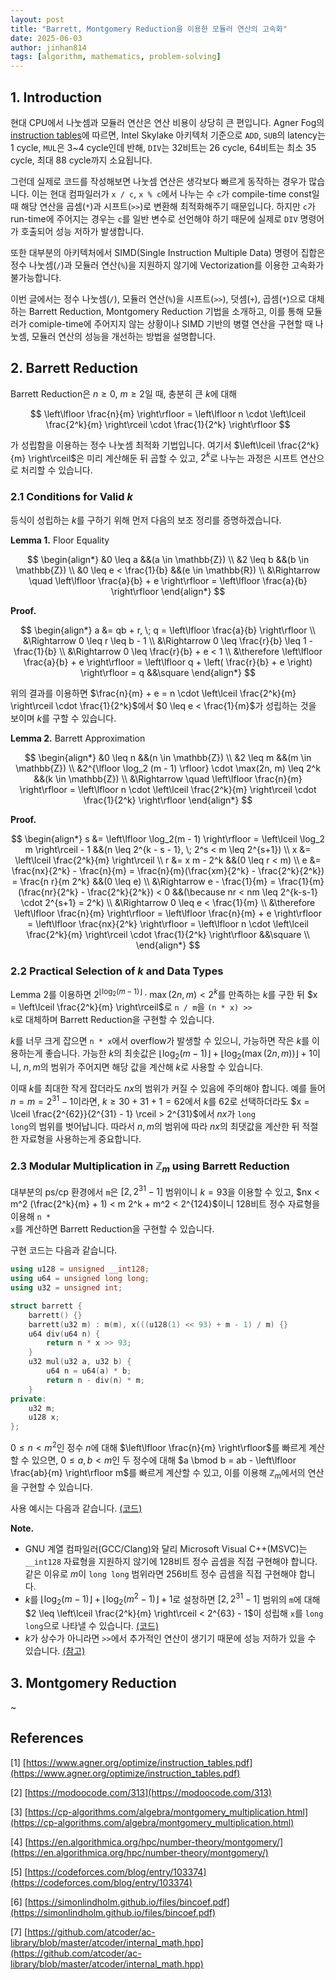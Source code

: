 ```yaml
---
layout: post
title: "Barrett, Montgomery Reduction을 이용한 모듈러 연산의 고속화"
date: 2025-06-03
author: jinhan814
tags: [algorithm, mathematics, problem-solving]
---
```


## 1. Introduction

현대 CPU에서 나눗셈과 모듈러 연산은 연산 비용이 상당히 큰 편입니다. Agner Fog의 [instruction tables](https://www.agner.org/optimize/instruction_tables.pdf)에 따르면, Intel Skylake 아키텍처 기준으로 `ADD`, `SUB`의 latency는 1 cycle, `MUL`은 3~4 cycle인데 반해, `DIV`는 32비트는 26 cycle, 64비트는 최소 35 cycle, 최대 88 cycle까지 소요됩니다.

그런데 실제로 코드를 작성해보면 나눗셈 연산은 생각보다 빠르게 동작하는 경우가 많습니다. 이는 현대 컴파일러가 <code>x / c</code>, <code>x % c</code>에서 나누는 수 <code>c</code>가 compile-time const일 때 해당 연산을 곱셈(<code>*</code>)과 시프트(<code>>></code>)로 변환해 최적화해주기 때문입니다. 하지만 <code>c</code>가 run-time에 주어지는 경우는 <code>c</code>를 일반 변수로 선언해야 하기 때문에 실제로 `DIV` 명령어가 호출되어 성능 저하가 발생합니다.

또한 대부분의 아키텍처에서 SIMD(Single Instruction Multiple Data) 명령어 집합은 정수 나눗셈(<code>/</code>)과 모듈러 연산(<code>%</code>)을 지원하지 않기에 Vectorization를 이용한 고속화가 불가능합니다.

이번 글에서는 정수 나눗셈(<code>/</code>), 모듈러 연산(<code>%</code>)을 시프트(<code>>></code>), 덧셈(<code>+</code>), 곱셈(<code>*</code>)으로 대체하는 Barrett Reduction, Montgomery Reduction 기법을 소개하고, 이를 통해 모듈러가 comiple-time에 주어지지 않는 상황이나 SIMD 기반의 병렬 연산을 구현할 때 나눗셈, 모듈러 연산의 성능을 개선하는 방법을 설명합니다.

## 2. Barrett Reduction

Barrett Reduction은 $n \geq 0$, $m \geq 2$일 때, 충분히 큰 $k$에 대해

$$
\left\lfloor \frac{n}{m} \right\rfloor = \left\lfloor n \cdot \left\lceil \frac{2^k}{m} \right\rceil \cdot \frac{1}{2^k} \right\rfloor
$$

가 성립함을 이용하는 정수 나눗셈 최적화 기법입니다. 여기서 $\left\lceil \frac{2^k}{m} \right\rceil$은 미리 계산해둔 뒤 곱할 수 있고, $2^k$로 나누는 과정은 시프트 연산으로 처리할 수 있습니다.

### 2.1 Conditions for Valid $k$

등식이 성립하는 $k$를 구하기 위해 먼저 다음의 보조 정리를 증명하겠습니다.

**Lemma 1.** Floor Equality

$$
\begin{align*}
&0 \leq a &&(a \in \mathbb{Z}) \\
&2 \leq b &&(b \in \mathbb{Z}) \\
&0 \leq e < \frac{1}{b} &&(e \in \mathbb{R}) \\
&\Rightarrow \quad \left\lfloor \frac{a}{b} + e \right\rfloor = \left\lfloor \frac{a}{b} \right\rfloor
\end{align*}
$$

**Proof.**

$$
\begin{align*}
a &= qb + r, \; q = \left\lfloor \frac{a}{b} \right\rfloor \\
  &\Rightarrow 0 \leq r \leq b - 1 \\
  &\Rightarrow 0 \leq \frac{r}{b} \leq 1 - \frac{1}{b} \\
  &\Rightarrow 0 \leq \frac{r}{b} + e < 1 \\
  &\therefore \left\lfloor \frac{a}{b} + e \right\rfloor = \left\lfloor q + \left( \frac{r}{b} + e \right) \right\rfloor = q &&\square
\end{align*}
$$

위의 결과를 이용하면 $\frac{n}{m} + e = n \cdot \left\lceil \frac{2^k}{m} \right\rceil \cdot \frac{1}{2^k}$에서 $0 \leq e < \frac{1}{m}$가 성립하는 것을 보이며 $k$를 구할 수 있습니다.

**Lemma 2.** Barrett Approximation

$$
\begin{align*}
&0 \leq n &&(n \in \mathbb{Z}) \\
&2 \leq m &&(m \in \mathbb{Z}) \\
&2^{\lfloor \log_2 (m - 1) \rfloor} \cdot \max(2n, m) \leq 2^k &&(k \in \mathbb{Z}) \\
&\Rightarrow \quad \left\lfloor \frac{n}{m} \right\rfloor = \left\lfloor n \cdot \left\lceil \frac{2^k}{m} \right\rceil \cdot \frac{1}{2^k} \right\rfloor
\end{align*}
$$

**Proof.**

$$
\begin{align*}
s &= \left\lfloor \log_2(m - 1) \right\rfloor = \left\lceil \log_2 m \right\rceil - 1 &&(n \leq 2^{k - s - 1}, \; 2^s < m \leq 2^{s+1}) \\
x &= \left\lceil \frac{2^k}{m} \right\rceil \\
r &= x m - 2^k &&(0 \leq r < m) \\
e &= \frac{nx}{2^k} - \frac{n}{m} = \frac{n}{m}(\frac{xm}{2^k} - \frac{2^k}{2^k}) = \frac{n r}{m 2^k} &&(0 \leq e) \\
  &\Rightarrow e - \frac{1}{m} = \frac{1}{m}(\frac{nr}{2^k} - \frac{2^k}{2^k}) < 0 &&(\because nr < nm \leq 2^{k-s-1} \cdot 2^{s+1} = 2^k) \\
  &\Rightarrow 0 \leq e < \frac{1}{m} \\
  &\therefore \left\lfloor \frac{n}{m} \right\rfloor = \left\lfloor \frac{n}{m} + e \right\rfloor = \left\lfloor \frac{nx}{2^k} \right\rfloor = \left\lfloor n \cdot \left\lceil \frac{2^k}{m} \right\rceil \cdot \frac{1}{2^k} \right\rfloor &&\square \\
\end{align*}
$$

### 2.2 Practical Selection of $k$ and Data Types

Lemma 2를 이용하면 $2^{\lfloor \log_2 (m - 1) \rfloor} \cdot \max(2n, m) < 2^k$를 만족하는 $k$를 구한 뒤 $x = \left\lceil \frac{2^k}{m} \right\rceil$로 <code>n / m</code>을 <code>(n * x) >> k</code>로 대체하며 Barrett Reduction을 구현할 수 있습니다.

$k$를 너무 크게 잡으면 <code>n * x</code>에서 overflow가 발생할 수 있으니, 가능하면 작은 $k$를 이용하는게 좋습니다. 가능한 $k$의 최솟값은 $\lfloor \log_2 (m - 1) \rfloor + \lfloor \log_2 (\max(2n, m)) \rfloor + 1$이니, $n, m$의 범위가 주어지면 해당 값을 계산해 $k$로 사용할 수 있습니다.

이때 $k$를 최대한 작게 잡더라도 $nx$의 범위가 커질 수 있음에 주의해야 합니다. 예를 들어 $n = m = 2^{31} - 1$이라면, $k \geq 30 + 31 + 1 = 62$에서 $k$를 $62$로 선택하더라도 $x = \lceil \frac{2^{62}}{2^{31} - 1} \rceil > 2^{31}$에서 $nx$가 <code>long long</code>의 범위를 벗어납니다. 따라서 $n, m$의 범위에 따라 $nx$의 최댓값을 계산한 뒤 적절한 자료형을 사용하는게 중요합니다.

### 2.3 Modular Multiplication in $\mathbb{Z}_m$ using Barrett Reduction

대부분의 ps/cp 환경에서 <code>m</code>은 $[2, 2^{31} - 1]$ 범위이니 $k = 93$을 이용할 수 있고, $nx < m^2 (\frac{2^k}{m} + 1) < m 2^k + m^2 < 2^{124}$이니 128비트 정수 자료형을 이용해 <code>n * x</code>를 계산하면 Barrett Reduction을 구현할 수 있습니다.

구현 코드는 다음과 같습니다.

```cpp
using u128 = unsigned __int128;
using u64 = unsigned long long;
using u32 = unsigned int;

struct barrett {
	barrett() {}
	barrett(u32 m) : m(m), x(((u128(1) << 93) + m - 1) / m) {}
	u64 div(u64 n) {
		return n * x >> 93;
	}
	u32 mul(u32 a, u32 b) {
		u64 n = u64(a) * b;
		return n - div(n) * m;
	}
private:
	u32 m;
	u128 x;
};
```

$0 \leq n < m^2$인 정수 $n$에 대해 $\left\lfloor \frac{n}{m} \right\rfloor$를 빠르게 계산할 수 있으면, $0 \leq a, b < m$인 두 정수에 대해 $a \bmod b = ab - \left\lfloor \frac{ab}{m} \right\rfloor m$를 빠르게 계산할 수 있고, 이를 이용해 $\mathbb{Z}_m$에서의 연산을 구현할 수 있습니다.

사용 예시는 다음과 같습니다. [(코드)](http://boj.kr/233deb0addff442ebdd782ac500d9298)

**Note.**

- GNU 계열 컴파일러(GCC/Clang)와 달리 Microsoft Visual C++(MSVC)는 <code>__int128</code> 자료형을 지원하지 않기에 128비트 정수 곱셈을 직접 구현해야 합니다. 같은 이유로 $m$이 <code>long long</code> 범위라면 256비트 정수 곱셈을 직접 구현해야 합니다.
- $k$를 $\left\lfloor \log_2(m - 1) \right\rfloor + \left\lfloor \log_2(m^2 - 1) \right\rfloor + 1$로 설정하면 $[2, 2^{31} - 1]$ 범위의 <code>m</code>에 대해 $2 \leq \left\lceil \frac{2^k}{m} \right\rceil < 2^{63} - 1$이 성립해 <code>x</code>를 <code>long long</code>으로 나타낼 수 있습니다. [(코드)](http://boj.kr/44f6d12b75624a138d2ff6968c7dd2ff)
- $k$가 상수가 아니라면 <code>>></code>에서 추가적인 연산이 생기기 때문에 성능 저하가 있을 수 있습니다. [(참고)](https://godbolt.org/z/vjnnM1eoT)

## 3. Montgomery Reduction

~

## References

[1] [https://www.agner.org/optimize/instruction_tables.pdf](https://www.agner.org/optimize/instruction_tables.pdf)

[2] [https://modoocode.com/313](https://modoocode.com/313)

[3] [https://cp-algorithms.com/algebra/montgomery_multiplication.html](https://cp-algorithms.com/algebra/montgomery_multiplication.html)

[4] [https://en.algorithmica.org/hpc/number-theory/montgomery/](https://en.algorithmica.org/hpc/number-theory/montgomery/)

[5] [https://codeforces.com/blog/entry/103374](https://codeforces.com/blog/entry/103374)

[6] [https://simonlindholm.github.io/files/bincoef.pdf](https://simonlindholm.github.io/files/bincoef.pdf)

[7] [https://github.com/atcoder/ac-library/blob/master/atcoder/internal_math.hpp](https://github.com/atcoder/ac-library/blob/master/atcoder/internal_math.hpp)